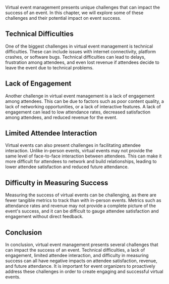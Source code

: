 
Virtual event management presents unique challenges that can impact the success of an event. In this chapter, we will explore some of these challenges and their potential impact on event success.

Technical Difficulties
----------------------

One of the biggest challenges in virtual event management is technical difficulties. These can include issues with internet connectivity, platform crashes, or software bugs. Technical difficulties can lead to delays, frustration among attendees, and even lost revenue if attendees decide to leave the event due to technical problems.

Lack of Engagement
------------------

Another challenge in virtual event management is a lack of engagement among attendees. This can be due to factors such as poor content quality, a lack of networking opportunities, or a lack of interactive features. A lack of engagement can lead to low attendance rates, decreased satisfaction among attendees, and reduced revenue for the event.

Limited Attendee Interaction
----------------------------

Virtual events can also present challenges in facilitating attendee interaction. Unlike in-person events, virtual events may not provide the same level of face-to-face interaction between attendees. This can make it more difficult for attendees to network and build relationships, leading to lower attendee satisfaction and reduced future attendance.

Difficulty in Measuring Success
-------------------------------

Measuring the success of virtual events can be challenging, as there are fewer tangible metrics to track than with in-person events. Metrics such as attendance rates and revenue may not provide a complete picture of the event's success, and it can be difficult to gauge attendee satisfaction and engagement without direct feedback.

Conclusion
----------

In conclusion, virtual event management presents several challenges that can impact the success of an event. Technical difficulties, a lack of engagement, limited attendee interaction, and difficulty in measuring success can all have negative impacts on attendee satisfaction, revenue, and future attendance. It is important for event organizers to proactively address these challenges in order to create engaging and successful virtual events.

